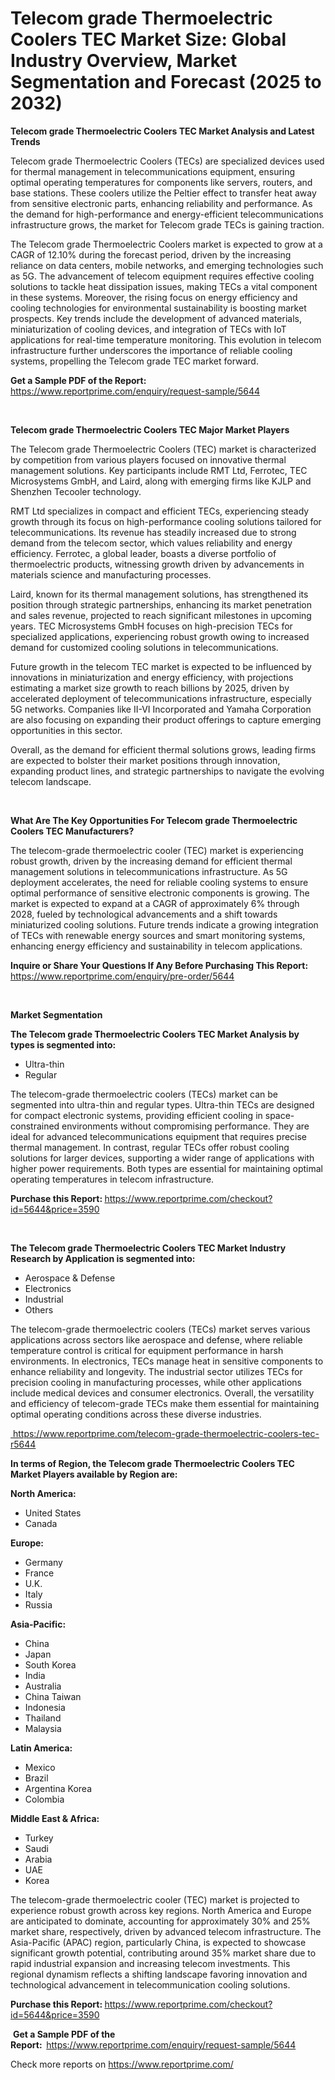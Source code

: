 <p><h1>Telecom grade Thermoelectric Coolers TEC Market Size: Global Industry Overview, Market Segmentation and Forecast (2025 to 2032)</h1></p><p><strong>Telecom grade Thermoelectric Coolers TEC Market Analysis and Latest Trends</strong></p>
<p><p>Telecom grade Thermoelectric Coolers (TECs) are specialized devices used for thermal management in telecommunications equipment, ensuring optimal operating temperatures for components like servers, routers, and base stations. These coolers utilize the Peltier effect to transfer heat away from sensitive electronic parts, enhancing reliability and performance. As the demand for high-performance and energy-efficient telecommunications infrastructure grows, the market for Telecom grade TECs is gaining traction.</p><p>The Telecom grade Thermoelectric Coolers market is expected to grow at a CAGR of 12.10% during the forecast period, driven by the increasing reliance on data centers, mobile networks, and emerging technologies such as 5G. The advancement of telecom equipment requires effective cooling solutions to tackle heat dissipation issues, making TECs a vital component in these systems. Moreover, the rising focus on energy efficiency and cooling technologies for environmental sustainability is boosting market prospects. Key trends include the development of advanced materials, miniaturization of cooling devices, and integration of TECs with IoT applications for real-time temperature monitoring. This evolution in telecom infrastructure further underscores the importance of reliable cooling systems, propelling the Telecom grade TEC market forward.</p></p>
<p><strong>Get a Sample PDF of the Report:&nbsp;</strong> <a href="https://www.reportprime.com/enquiry/request-sample/5644?utm_campaign=2926&utm_medium=2&utm_source=Github&utm_content=ia&utm_term=19032025&utm_id=telecom-grade-thermoelectric-coolers-tec">https://www.reportprime.com/enquiry/request-sample/5644</a></p>
<p>&nbsp;</p>
<p><strong>Telecom grade Thermoelectric Coolers TEC Major Market Players</strong></p>
<p><p>The Telecom grade Thermoelectric Coolers (TEC) market is characterized by competition from various players focused on innovative thermal management solutions. Key participants include RMT Ltd, Ferrotec, TEC Microsystems GmbH, and Laird, along with emerging firms like KJLP and Shenzhen Tecooler technology.</p><p>RMT Ltd specializes in compact and efficient TECs, experiencing steady growth through its focus on high-performance cooling solutions tailored for telecommunications. Its revenue has steadily increased due to strong demand from the telecom sector, which values reliability and energy efficiency. Ferrotec, a global leader, boasts a diverse portfolio of thermoelectric products, witnessing growth driven by advancements in materials science and manufacturing processes.</p><p>Laird, known for its thermal management solutions, has strengthened its position through strategic partnerships, enhancing its market penetration and sales revenue, projected to reach significant milestones in upcoming years. TEC Microsystems GmbH focuses on high-precision TECs for specialized applications, experiencing robust growth owing to increased demand for customized cooling solutions in telecommunications.</p><p>Future growth in the telecom TEC market is expected to be influenced by innovations in miniaturization and energy efficiency, with projections estimating a market size growth to reach billions by 2025, driven by accelerated deployment of telecommunications infrastructure, especially 5G networks. Companies like II-VI Incorporated and Yamaha Corporation are also focusing on expanding their product offerings to capture emerging opportunities in this sector.</p><p>Overall, as the demand for efficient thermal solutions grows, leading firms are expected to bolster their market positions through innovation, expanding product lines, and strategic partnerships to navigate the evolving telecom landscape.</p></p>
<p>&nbsp;</p>
<p><strong>What Are The Key Opportunities For Telecom grade Thermoelectric Coolers TEC Manufacturers?</strong></p>
<p><p>The telecom-grade thermoelectric cooler (TEC) market is experiencing robust growth, driven by the increasing demand for efficient thermal management solutions in telecommunications infrastructure. As 5G deployment accelerates, the need for reliable cooling systems to ensure optimal performance of sensitive electronic components is growing. The market is expected to expand at a CAGR of approximately 6% through 2028, fueled by technological advancements and a shift towards miniaturized cooling solutions. Future trends indicate a growing integration of TECs with renewable energy sources and smart monitoring systems, enhancing energy efficiency and sustainability in telecom applications.</p></p>
<p><strong>Inquire or Share Your Questions If Any Before Purchasing This Report:</strong> <a href="https://www.reportprime.com/enquiry/pre-order/5644?utm_campaign=2926&utm_medium=2&utm_source=Github&utm_content=ia&utm_term=19032025&utm_id=telecom-grade-thermoelectric-coolers-tec">https://www.reportprime.com/enquiry/pre-order/5644</a></p>
<p>&nbsp;</p>
<p><strong>Market Segmentation</strong></p>
<p><strong>The Telecom grade Thermoelectric Coolers TEC Market Analysis by types is segmented into:</strong></p>
<p><ul><li>Ultra-thin</li><li>Regular</li></ul></p>
<p><p>The telecom-grade thermoelectric coolers (TECs) market can be segmented into ultra-thin and regular types. Ultra-thin TECs are designed for compact electronic systems, providing efficient cooling in space-constrained environments without compromising performance. They are ideal for advanced telecommunications equipment that requires precise thermal management. In contrast, regular TECs offer robust cooling solutions for larger devices, supporting a wider range of applications with higher power requirements. Both types are essential for maintaining optimal operating temperatures in telecom infrastructure.</p></p>
<p><strong>Purchase this Report:&nbsp;</strong><a href="https://www.reportprime.com/checkout?id=5644&price=3590&utm_campaign=2926&utm_medium=2&utm_source=Github&utm_content=ia&utm_term=19032025&utm_id=telecom-grade-thermoelectric-coolers-tec">https://www.reportprime.com/checkout?id=5644&price=3590</a></p>
<p>&nbsp;</p>
<p><strong>The Telecom grade Thermoelectric Coolers TEC Market Industry Research by Application is segmented into:</strong></p>
<p><ul><li>Aerospace & Defense</li><li>Electronics</li><li>Industrial</li><li>Others</li></ul></p>
<p><p>The telecom-grade thermoelectric coolers (TECs) market serves various applications across sectors like aerospace and defense, where reliable temperature control is critical for equipment performance in harsh environments. In electronics, TECs manage heat in sensitive components to enhance reliability and longevity. The industrial sector utilizes TECs for precision cooling in manufacturing processes, while other applications include medical devices and consumer electronics. Overall, the versatility and efficiency of telecom-grade TECs make them essential for maintaining optimal operating conditions across these diverse industries.</p></p>
<p><a href="https://www.reportprime.com/telecom-grade-thermoelectric-coolers-tec-r5644?utm_campaign=2926&utm_medium=2&utm_source=Github&utm_content=ia&utm_term=19032025&utm_id=telecom-grade-thermoelectric-coolers-tec">&nbsp;https://www.reportprime.com/telecom-grade-thermoelectric-coolers-tec-r5644</a></p>
<p><strong>In terms of Region, the Telecom grade Thermoelectric Coolers TEC Market Players available by Region are:</strong></p>
<p>
    <p> <strong> North America: </strong>
        <ul>
            <li>United States</li>
            <li>Canada</li>
        </ul>
        </p> 
    <p> <strong> Europe: </strong>
        <ul>
            <li>Germany</li>
            <li>France</li>
            <li>U.K.</li>
            <li>Italy</li>
            <li>Russia</li>
        </ul>
        </p> 
    <p> <strong> Asia-Pacific: </strong>
        <ul>
            <li>China</li>
            <li>Japan</li>
            <li>South Korea</li>
            <li>India</li>
            <li>Australia</li>
            <li>China Taiwan</li>
            <li>Indonesia</li>
            <li>Thailand</li>
            <li>Malaysia</li>
        </ul>
        </p> 
    <p> <strong> Latin America: </strong>
        <ul>
            <li>Mexico</li>
            <li>Brazil</li>
            <li>Argentina Korea</li>
            <li>Colombia</li>
        </ul>
        </p> 
    <p> <strong> Middle East & Africa: </strong>
        <ul>
            <li>Turkey</li>
            <li>Saudi</li>
            <li>Arabia</li>
            <li>UAE</li>
            <li>Korea</li>
        </ul>
    </p>
    </p>
<p><p>The telecom-grade thermoelectric cooler (TEC) market is projected to experience robust growth across key regions. North America and Europe are anticipated to dominate, accounting for approximately 30% and 25% market share, respectively, driven by advanced telecom infrastructure. The Asia-Pacific (APAC) region, particularly China, is expected to showcase significant growth potential, contributing around 35% market share due to rapid industrial expansion and increasing telecom investments. This regional dynamism reflects a shifting landscape favoring innovation and technological advancement in telecommunication cooling solutions.</p></p>
<p><strong>Purchase this Report: </strong><a href="https://www.reportprime.com/checkout?id=5644&price=3590&utm_campaign=2926&utm_medium=2&utm_source=Github&utm_content=ia&utm_term=19032025&utm_id=telecom-grade-thermoelectric-coolers-tec">https://www.reportprime.com/checkout?id=5644&price=3590</a></p>
<p>&nbsp;<strong>Get a Sample PDF of the Report:&nbsp;&nbsp;</strong><a href="https://www.reportprime.com/enquiry/request-sample/5644?utm_campaign=2926&utm_medium=2&utm_source=Github&utm_content=ia&utm_term=19032025&utm_id=telecom-grade-thermoelectric-coolers-tec">https://www.reportprime.com/enquiry/request-sample/5644</a></p>
<p><strong></strong></p>
<p>Check more reports on <a href="https://www.reportprime.com/?utm_campaign=2926&utm_medium=2&utm_source=Github&utm_content=ia&utm_term=19032025&utm_id=telecom-grade-thermoelectric-coolers-tec">https://www.reportprime.com/</a></p>